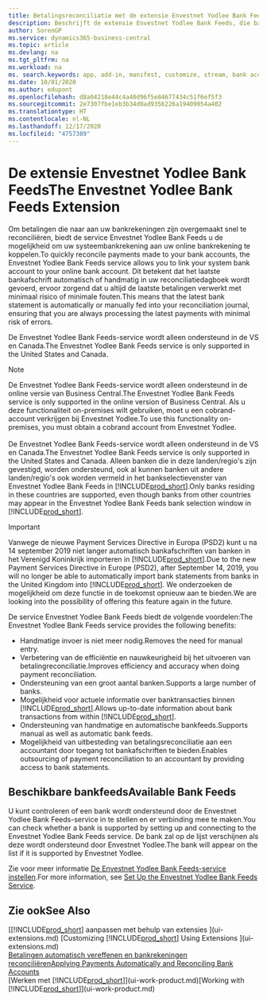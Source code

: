 ```yaml
---
title: Betalingsreconciliatie met de extensie Envestnet Yodlee Bank Feeds
description: Beschrijft de extensie Envestnet Yodlee Bank Feeds, die bankrekeningen koppelt, zodat u snel betalingen kunt reconciliëren.
author: SorenGP
ms.service: dynamics365-business-central
ms.topic: article
ms.devlang: na
ms.tgt_pltfrm: na
ms.workload: na
ms. search.keywords: app, add-in, manifest, customize, stream, bank account link
ms.date: 10/01/2020
ms.author: edupont
ms.openlocfilehash: d8a04218e44c4a40d96f5e84677434c51f6ef5f3
ms.sourcegitcommit: 2e7307fbe1eb3b34d0ad9356226a19409054a402
ms.translationtype: HT
ms.contentlocale: nl-NL
ms.lasthandoff: 12/17/2020
ms.locfileid: "4757389"
---
```

# <a name="the-envestnet-yodlee-bank-feeds-extension"></a><span data-ttu-id="f3cf9-103">De extensie Envestnet Yodlee Bank Feeds</span><span class="sxs-lookup"><span data-stu-id="f3cf9-103">The Envestnet Yodlee Bank Feeds Extension</span></span>

<span data-ttu-id="f3cf9-104">Om betalingen die naar aan uw bankrekeningen zijn overgemaakt snel te reconciliëren, biedt de service Envestnet Yodlee Bank Feeds u de mogelijkheid om uw systeembankrekening aan uw online bankrekening te koppelen.</span><span class="sxs-lookup"><span data-stu-id="f3cf9-104">To quickly reconcile payments made to your bank accounts, the Envestnet Yodlee Bank Feeds service allows you to link your system bank account to your online bank account.</span></span> <span data-ttu-id="f3cf9-105">Dit betekent dat het laatste bankafschrift automatisch of handmatig in uw reconciliatiedagboek wordt gevoerd, ervoor zorgend dat u altijd de laatste betalingen verwerkt met minimaal risico of minimale fouten.</span><span class="sxs-lookup"><span data-stu-id="f3cf9-105">This means that the latest bank statement is automatically or manually fed into your reconciliation journal, ensuring that you are always processing the latest payments with minimal risk of errors.</span></span>

<span data-ttu-id="f3cf9-106">De Envestnet Yodlee Bank Feeds-service wordt alleen ondersteund in de VS en Canada.</span><span class="sxs-lookup"><span data-stu-id="f3cf9-106">The Envestnet Yodlee Bank Feeds service is only supported in the United States and Canada.</span></span>

> [!NOTE]
> <span data-ttu-id="f3cf9-107">De Envestnet Yodlee Bank Feeds-service wordt alleen ondersteund in de online versie van Business Central.</span><span class="sxs-lookup"><span data-stu-id="f3cf9-107">The Envestnet Yodlee Bank Feeds service is only supported in the online version of Business Central.</span></span> <span data-ttu-id="f3cf9-108">Als u deze functionaliteit on-premises wilt gebruiken, moet u een cobrand-account verkrijgen bij Envestnet Yodlee.</span><span class="sxs-lookup"><span data-stu-id="f3cf9-108">To use this functionality on-premises, you must obtain a cobrand account from Envestnet Yodlee.</span></span><br /><br />
> <span data-ttu-id="f3cf9-109">De Envestnet Yodlee Bank Feeds-service wordt alleen ondersteund in de VS en Canada.</span><span class="sxs-lookup"><span data-stu-id="f3cf9-109">The Envestnet Yodlee Bank Feeds service is only supported in the United States and Canada.</span></span>
> <span data-ttu-id="f3cf9-110">Alleen banken die in deze landen/regio's zijn gevestigd, worden ondersteund, ook al kunnen banken uit andere landen/regio's ook worden vermeld in het bankselectievenster van Envestnet Yodlee Bank Feeds in [!INCLUDE[prod_short](includes/prod_short.md)].</span><span class="sxs-lookup"><span data-stu-id="f3cf9-110">Only banks residing in these countries are supported, even though banks from other countries may appear in the Envestnet Yodlee Bank Feeds bank selection window in [!INCLUDE[prod_short](includes/prod_short.md)].</span></span>

> [!IMPORTANT]
> <span data-ttu-id="f3cf9-111">Vanwege de nieuwe Payment Services Directive in Europa (PSD2) kunt u na 14 september 2019 niet langer automatisch bankafschriften van banken in het Verenigd Koninkrijk importeren in [!INCLUDE[prod_short](includes/prod_short.md)].</span><span class="sxs-lookup"><span data-stu-id="f3cf9-111">Due to the new Payment Services Directive in Europe (PSD2), after September 14, 2019, you will no longer be able to automatically import bank statements from banks in the United Kingdom into [!INCLUDE[prod_short](includes/prod_short.md)].</span></span> <span data-ttu-id="f3cf9-112">We onderzoeken de mogelijkheid om deze functie in de toekomst opnieuw aan te bieden.</span><span class="sxs-lookup"><span data-stu-id="f3cf9-112">We are looking into the possibility of offering this feature again in the future.</span></span>

<span data-ttu-id="f3cf9-113">De service Envestnet Yodlee Bank Feeds biedt de volgende voordelen:</span><span class="sxs-lookup"><span data-stu-id="f3cf9-113">The Envestnet Yodlee Bank Feeds service provides the following benefits:</span></span>

* <span data-ttu-id="f3cf9-114">Handmatige invoer is niet meer nodig.</span><span class="sxs-lookup"><span data-stu-id="f3cf9-114">Removes the need for manual entry.</span></span>
* <span data-ttu-id="f3cf9-115">Verbetering van de efficiëntie en nauwkeurigheid bij het uitvoeren van betalingreconciliatie.</span><span class="sxs-lookup"><span data-stu-id="f3cf9-115">Improves efficiency and accuracy when doing payment reconciliation.</span></span>
* <span data-ttu-id="f3cf9-116">Ondersteuning van een groot aantal banken.</span><span class="sxs-lookup"><span data-stu-id="f3cf9-116">Supports a large number of banks.</span></span>
* <span data-ttu-id="f3cf9-117">Mogelijkheid voor actuele informatie over banktransacties binnen [!INCLUDE[prod_short](includes/prod_short.md)].</span><span class="sxs-lookup"><span data-stu-id="f3cf9-117">Allows up-to-date information about bank transactions from within [!INCLUDE[prod_short](includes/prod_short.md)].</span></span>
* <span data-ttu-id="f3cf9-118">Ondersteuning van handmatige en automatische bankfeeds.</span><span class="sxs-lookup"><span data-stu-id="f3cf9-118">Supports manual as well as automatic bank feeds.</span></span>
* <span data-ttu-id="f3cf9-119">Mogelijkheid van uitbesteding van betalingsreconciliatie aan een accountant door toegang tot bankafschriften te bieden.</span><span class="sxs-lookup"><span data-stu-id="f3cf9-119">Enables outsourcing of payment reconciliation to an accountant by providing access to bank statements.</span></span>

## <a name="available-bank-feeds"></a><span data-ttu-id="f3cf9-120">Beschikbare bankfeeds</span><span class="sxs-lookup"><span data-stu-id="f3cf9-120">Available Bank Feeds</span></span>
<span data-ttu-id="f3cf9-121">U kunt controleren of een bank wordt ondersteund door de Envestnet Yodlee Bank Feeds-service in te stellen en er verbinding mee te maken.</span><span class="sxs-lookup"><span data-stu-id="f3cf9-121">You can check whether a bank is supported by setting up and connecting to the Envestnet Yodlee Bank Feeds service.</span></span> <span data-ttu-id="f3cf9-122">De bank zal op de lijst verschijnen als deze wordt ondersteund door Envestnet Yodlee.</span><span class="sxs-lookup"><span data-stu-id="f3cf9-122">The bank will appear on the list if it is supported by Envestnet Yodlee.</span></span>

<span data-ttu-id="f3cf9-123">Zie voor meer informatie [De Envestnet Yodlee Bank Feeds-service instellen](bank-how-setup-bank-statement-service.md).</span><span class="sxs-lookup"><span data-stu-id="f3cf9-123">For more information, see [Set Up the Envestnet Yodlee Bank Feeds Service](bank-how-setup-bank-statement-service.md).</span></span>

## <a name="see-also"></a><span data-ttu-id="f3cf9-124">Zie ook</span><span class="sxs-lookup"><span data-stu-id="f3cf9-124">See Also</span></span>
<span data-ttu-id="f3cf9-125">[[!INCLUDE[prod_short](includes/prod_short.md)] aanpassen met behulp van extensies ](ui-extensions.md)  </span><span class="sxs-lookup"><span data-stu-id="f3cf9-125">[Customizing [!INCLUDE[prod_short](includes/prod_short.md)] Using Extensions ](ui-extensions.md)  </span></span>  
[<span data-ttu-id="f3cf9-126">Betalingen automatisch vereffenen en bankrekeningen reconciliëren</span><span class="sxs-lookup"><span data-stu-id="f3cf9-126">Applying Payments Automatically and Reconciling Bank Accounts</span></span>](receivables-apply-payments-auto-reconcile-bank-accounts.md)  
<span data-ttu-id="f3cf9-127">[Werken met [!INCLUDE[prod_short](includes/prod_short.md)]](ui-work-product.md)</span><span class="sxs-lookup"><span data-stu-id="f3cf9-127">[Working with [!INCLUDE[prod_short](includes/prod_short.md)]](ui-work-product.md)</span></span>
